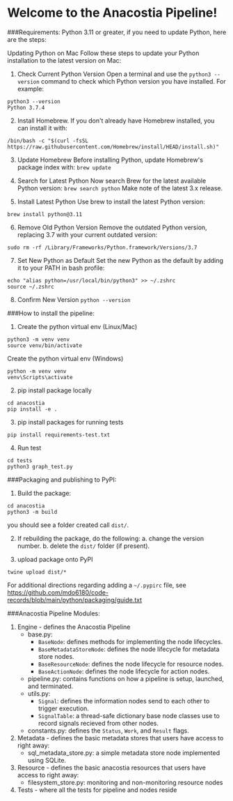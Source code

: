 # Welcome to the Anacostia Pipeline!


###Requirements: 
Python 3.11 or greater, if you need to update Python, here are the steps:

Updating Python on Mac
Follow these steps to update your Python installation to the latest version on Mac:
1. Check Current Python Version
Open a terminal and use the `python3 --version` command to check which Python version you have installed.
For example:
```
python3 --version 
Python 3.7.4
```
2. Install Homebrew. If you don't already have Homebrew installed, you can install it with:
```
/bin/bash -c "$(curl -fsSL https://raw.githubusercontent.com/Homebrew/install/HEAD/install.sh)"
```
3. Update Homebrew
Before installing Python, update Homebrew's package index with:
```brew update```
4. Search for Latest Python
Now search Brew for the latest available Python version:
```brew search python```
Make note of the latest 3.x release.

6. Install Latest Python
Use brew to install the latest Python version:

```brew install python@3.11```

6. Remove Old Python Version
Remove the outdated Python version, replacing 3.7 with your current outdated version:

```sudo rm -rf /Library/Frameworks/Python.framework/Versions/3.7```

7. Set New Python as Default
Set the new Python as the default by adding it to your PATH in bash profile:

```
echo "alias python=/usr/local/bin/python3" >> ~/.zshrc
source ~/.zshrc
```
8. Confirm New Version
```python --version```

###How to install the pipeline:

1. Create the python virtual env (Linux/Mac)
```
python3 -m venv venv
source venv/bin/activate
```
Create the python virtual env (Windows)
```
python -m venv venv
venv\Scripts\activate
```
2. pip install package locally
```
cd anacostia
pip install -e .
```
3. pip install packages for running tests
```
pip install requirements-test.txt
```
4. Run test
```
cd tests
python3 graph_test.py
```

###Packaging and publishing to PyPI:
1. Build the package:
```
cd anacostia
python3 -m build
```
you should see a folder created call `dist/`.

2. If rebuilding the package, do the following:
    a. change the version number.
    b. delete the `dist/` folder (if present).

3. upload package onto PyPI
```
twine upload dist/*
```
For additional directions regarding adding a `~/.pypirc` file, see https://github.com/mdo6180/code-records/blob/main/python/packaging/guide.txt

###Anacostia Pipeline Modules:
1. Engine - defines the Anacostia Pipeline
    - base.py:
        - ```BaseNode```: defines methods for implementing the node lifecycles.
        - ```BaseMetadataStoreNode```: defines the node lifecycle for metadata store nodes.
        - ```BaseResourceNode```: defines the node lifecycle for resource nodes.
        - ```BaseActionNode```: defines the node lifecycle for action nodes.
    - pipeline.py: contains functions on how a pipeline is setup, launched, and terminated.
    - utils.py:
        - ```Signal```: defines the information nodes send to each other to trigger execution.
        - ```SignalTable```: a thread-safe dictionary base node classes use to record signals recieved from other nodes.
    - constants.py: defines the ```Status```, ```Work```, and ```Result``` flags. 
2. Metadata - defines the basic metadata stores that users have access to right away:
    - sql_metadata_store.py: a simple metadata store node implemented using SQLite.
3. Resource - defines the basic anacostia resources that users have access to right away:
    - filesystem_store.py: monitoring and non-monitoring resource nodes
4. Tests - where all the tests for pipeline and nodes reside
